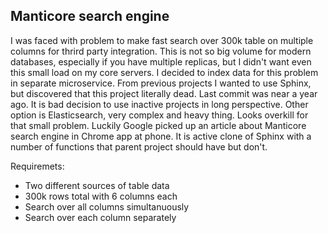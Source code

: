 ## Manticore search engine

I was faced with problem to make fast search over 300k table on multiple columns for thrird party integration. This is not so big volume for modern databases, especially if you have multiple replicas, but I didn't want even this small load on my core servers. I decided to index data for this problem in separate microservice. From previous projects I wanted to use Sphinx, but discovered that this project literally dead. Last commit was near a year ago. It is bad decision to use inactive projects in long perspective. Other option is Elasticsearch, very complex and heavy thing. Looks overkill for that small problem. Luckily Google picked up an article about Manticore search engine in Chrome app at phone. It is active clone of Sphinx with a number of functions that parent project should have but don't.

Requiremets:
* Two different sources of table data
* 300k rows total with 6 columns each
* Search over all columns simultanuously
* Search over each column separately
